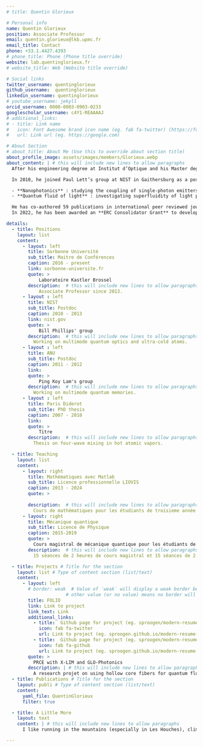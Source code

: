 ```yaml
---
# title: Quentin Glorieux

# Personal info
name: Quentin Glorieux
position: Associate Professor
email: quentin.glorieux@lkb.upmc.fr
email_title: Contact
phone: +33.1.4427.4393
# phone_title: Phone (Phone title override)
website: lab.quentinglorieux.fr
# website_title: Web (Website title override)

# Social links
twitter_username: quentinglorieux
github_username:  quentinglorieux
linkedin_username: quentinglorieux
# youtube_username: jekyll
orcid_username: 0000-0003-0903-0233
googlescholar_username: c4Y1-REAAAAJ
# additional_links:
# - title: Link name
#   icon: Font Awesome brand icon name (eg. fab fa-twitter) (https://fontawesome.com/icons?d=gallery&s=brands&m=free)
#   url: Link url (eg. https://google.com)

# About Section
# about_title: About Me (Use this to override about section title)
about_profile_image: assets/images/members/Glorieux.webp
about_content: | # this will include new lines to allow paragraphs
  After his engineering degree at Institut d’Optique and his Master degree at Ecole Polytechnique, Quentin Glorieux went to graduate school at the Paris Diderot University. In 2010, he earned a PhD in Quantum Optics at the laboratory Matériaux et Phénomènes Quantiques under the supervision of Pr Thomas Coudreau. During his PhD, he demonstrated the generation of multispatial mode entangled states using four-wave mixing in hot atomic vapors.

  In 2010, he joined Paul Lett’s group at NIST in Gaithersburg as a postdoctoral fellow in the Laser Cooling group directed by William Phillips. Quentin Glorieux was awarded a **Marie Curie European IOF fellowship** in 2011 to initiate a project on Multimode Quantum Memories with the NIST, the Australian National University and the group of Nicolas Gisin at University of Geneva. In September 2013, Quentin Glorieux has started a position of **Associate Professor at Sorbonne University in Paris** as a member of the Laboratoire Kastler Brossel (LKB). In 2015, Quentin Glorieux received the City of Paris Young Scientist "Emergences" Award which provides fundings to start an independent research group. Since then, he conducts two experimental activities on :

  - **Nanophotonics** : studying the coupling of single-photon emitters to nanostructures such as nanofiber
  - **Quantum fluid of light** : investigating superfluidity of light propagating in atomic media

  He has co-authored 59 publications in international peer reviewed journals (h=25, ~1900 citations) and 5 publications in international peer reviewed conference proceedings. In 2018 and 2023, he has been nominated **Junior Fellow** at the Institut Universitaire de France (IUF) from 2018 to 2028.|
  In 2022, he has been awarded an **ERC Consolidator Grant** to develop a new platform for quantum simulation with light.

details:
  - title: Positions
    layout: list
    content:
      - layout: left
        title: Sorbonne Université
        sub_title: Maitre de Conférences
        caption: 2016 - present
        link: sorbonne-universite.fr
        quote: > 
            Laboratoire Kastler Brossel
        description:  # this will include new lines to allow paragraphs
            Associate Professor since 2013.
      - layout : left 
        title: NIST
        sub_title: Postdoc
        caption: 2010 - 2013
        link: nist.gov
        quote: > 
            Bill Phillips' group
        description:  # this will include new lines to allow paragraphs
          Working on multimode quantum optics and ultra-cold atoms.
      - layout : left 
        title: ANU
        sub_title: Postdoc
        caption: 2011 - 2012
        link: 
        quote: > 
            Ping Koy Lam's group
        description:  # this will include new lines to allow paragraphs
          Working on multimode quantum memories.
      - layout : left 
        title: Paris Diderot
        sub_title: PhD thesis
        caption: 2007 - 2010
        link: 
        quote: > 
            Titre
        description:  # this will include new lines to allow paragraphs
          Thesis on four-wave mixing in hot atomic vapors.

  - title: Teaching
    layout: list
    content:
      - layout: right
        title: Mathématiques avec Matlab
        sub_title: Licence professionnelle LIOVIS
        caption: 2013 - 2024
        quote: >
          
        description:  # this will include new lines to allow paragraphs
          Cours de mathématiques pour les étudiants de troisieme année de licence professionnelle LIOVIS.
      - layout: right
        title: Mécanique quantique
        sub_title: Licence de Physique
        caption: 2015-2019
        quote: >
          Cours magistral de mécanique quantique pour les étudiants de licence de physique.
        description:  # this will include new lines to allow paragraphs
          15 séances de 2 heures de cours magistral et 15 séances de 2 heures de travaux dirigés.

  - title: Projects # Title for the section
    layout: list # Type of content section (list/text)
    content:
      - layout: left
        # border: weak  # Value of `weak` will display a weak border below this item. # Any 
                      # other value (or no value) means no border will be displayed
        title: FOLIO
        link: Link to project
        link_text: Link 
        additional_links:
          - title:  Github page for project (eg. sproogen/modern-resume-theme)
            icon: fab fa-twitter
            url: Link to project (eg. sproogen.github.io/modern-resume-theme)(optional)
          - title:  Github page for project (eg. sproogen/modern-resume-theme)
            icon: fab fa-github
            url: Link to project (eg. sproogen.github.io/modern-resume-theme)(optional)
        quote: >
          PRCE with X-LIM and GLO-Photonics
        description: | # this will include new lines to allow paragraphs
          A research projet on using hollow core fibers for quantum fluids of light.
  - title: Publications # Title for the section
    layout: publi # Type of content section (list/text)
    content:
      yaml_file: QuentinGlorieux
      filter: true

  - title: A Little More
    layout: text
    content: | # this will include new lines to allow paragraphs
      I like running in the mountains (especially in Les Houches), climbing boulders and ice caves. I also enjoy photography and I am a big fan of the old school punk band NOFX.

---
```




